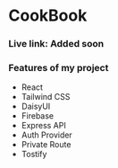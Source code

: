 # CookBook

### Live link: Added soon
### Features of my project
* React
* Tailwind CSS
* DaisyUI
* Firebase
* Express API
* Auth Provider
* Private Route
* Tostify